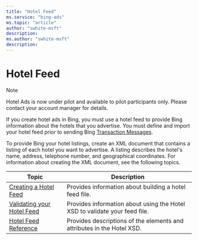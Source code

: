 ```yaml
---
title: "Hotel Feed"
ms.service: "bing-ads"
ms.topic: "article"
author: "swhite-msft"
description: 
ms.author: "swhite-msft"
description: 
---
```

# Hotel Feed
> [!NOTE]
> Hotel Ads is now under pilot and available to pilot participants only. Please contact your account manager for details.

If you create hotel ads in Bing, you must use a hotel feed to provide Bing information about the hotels that you advertise. You must define and import your hotel feed prior to sending Bing [Transaction Messages](../transaction-message/transaction-message.md).

To provide Bing your hotel listings, create an XML document that contains a listing of each hotel you want to advertise. A listing describes the hotel's name, address, telephone number, and geographical coordinates. For information about creating the XML document, see the following topics.

|Topic|Description
|-|-
|[Creating a Hotel Feed](../hotel-feed/create-hotel-feed.md)|Provides information about building a hotel feed file.
|[Validating your Hotel Feed](../hotel-feed/validate-hotel-feed.md)|Provides information about using the Hotel XSD to validate your feed file.
|[Hotel Feed Reference](../hotel-feed/reference.md)|Provides descriptions of the elements and attributes in the Hotel XSD.

